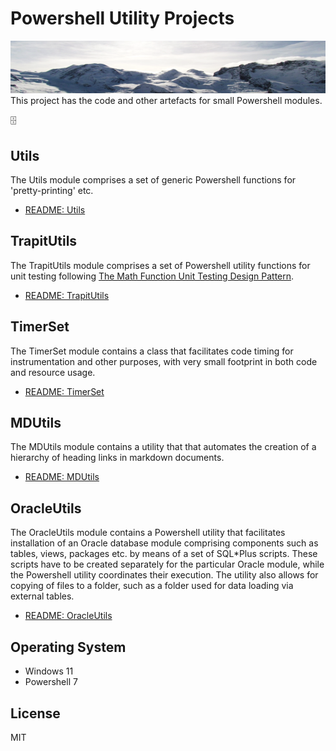 # Powershell Utility Projects
<img src="mountains.png">
This project has the code and other artefacts for small Powershell modules.

:file_cabinet:

## Utils
The Utils module comprises a set of generic Powershell functions for 'pretty-printing' etc.

- [README: Utils](Utils/README.md)

## TrapitUtils
The TrapitUtils module comprises a set of Powershell utility functions for unit testing following [The Math Function Unit Testing Design Pattern](https://brenpatf.github.io/2023/06/05/the-math-function-unit-testing-design-pattern.html).

- [README: TrapitUtils](TrapitUtils/README.md)

## TimerSet
The TimerSet module contains a class that facilitates code timing for instrumentation and other purposes, with very small footprint in both code and resource usage.

- [README: TimerSet](TimerSet/README.md)

## MDUtils
The MDUtils module contains a utility that that automates the creation of a hierarchy of heading links in markdown documents.

- [README: MDUtils](MDUtils/README.md)

## OracleUtils
The OracleUtils module contains a Powershell utility that facilitates installation of an Oracle database module comprising components such as tables, views, packages etc. by means of a set of SQL\*Plus scripts. These scripts have to be created separately for the particular Oracle module, while the Powershell utility coordinates their execution. The utility also allows for copying of files to a folder, such as a folder used for data loading via external tables.

- [README: OracleUtils](OracleUtils/README.md)

## Operating System
- Windows 11
- Powershell 7

## License
MIT
